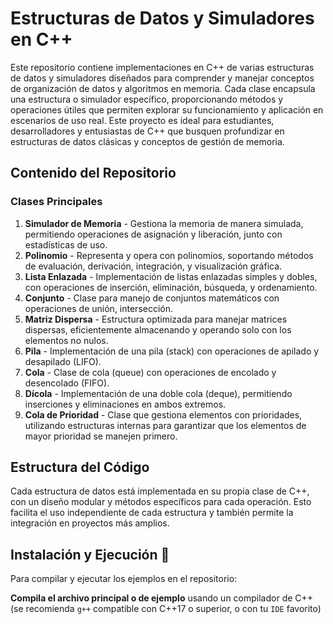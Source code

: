 # Estructuras de Datos y Simuladores en C++

Este repositorio contiene implementaciones en C++ de varias estructuras de datos y simuladores diseñados para comprender y manejar conceptos de organización de datos y algoritmos en memoria. Cada clase encapsula una estructura o simulador específico, proporcionando métodos y operaciones útiles que permiten explorar su funcionamiento y aplicación en escenarios de uso real. Este proyecto es ideal para estudiantes, desarrolladores y entusiastas de C++ que busquen profundizar en estructuras de datos clásicas y conceptos de gestión de memoria.

## Contenido del Repositorio

### Clases Principales

1. **Simulador de Memoria** - Gestiona la memoria de manera simulada, permitiendo operaciones de asignación y liberación, junto con estadísticas de uso.
2. **Polinomio** - Representa y opera con polinomios, soportando métodos de evaluación, derivación, integración, y visualización gráfica.
3. **Lista Enlazada** - Implementación de listas enlazadas simples y dobles, con operaciones de inserción, eliminación, búsqueda, y ordenamiento.
4. **Conjunto** - Clase para manejo de conjuntos matemáticos con operaciones de unión, intersección.
5. **Matriz Dispersa** - Estructura optimizada para manejar matrices dispersas, eficientemente almacenando y operando solo con los elementos no nulos.
6. **Pila** - Implementación de una pila (stack) con operaciones de apilado y desapilado (LIFO).
7. **Cola** - Clase de cola (queue) con operaciones de encolado y desencolado (FIFO).
8. **Dícola** - Implementación de una doble cola (deque), permitiendo inserciones y eliminaciones en ambos extremos.
9. **Cola de Prioridad** - Clase que gestiona elementos con prioridades, utilizando estructuras internas para garantizar que los elementos de mayor prioridad se manejen primero.

## Estructura del Código

Cada estructura de datos está implementada en su propia clase de C++, con un diseño modular y métodos específicos para cada operación. Esto facilita el uso independiente de cada estructura y también permite la integración en proyectos más amplios.

## Instalación y Ejecución 🚀

Para compilar y ejecutar los ejemplos en el repositorio:

**Compila el archivo principal o de ejemplo** usando un compilador de C++ (se recomienda `g++` compatible con C++17 o superior, o con tu `IDE` favorito)

